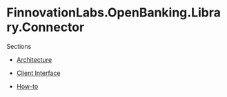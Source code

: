 # FinnovationLabs.OpenBanking.Library.Connector

Sections

* [Architecture](architecture/README.MD)

* [Client Interface](architecture/client_interface/README.md)

* [How-to](how-to/README.md)

